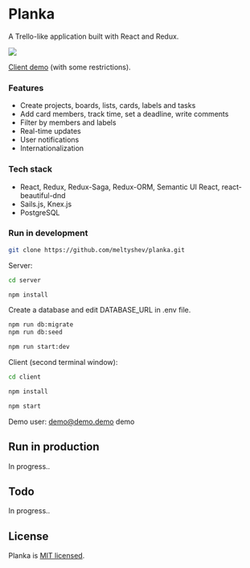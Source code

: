 # Planka

A Trello-like application built with React and Redux.

![](https://github.com/meltyshev/planka/blob/master/demo.gif?raw=true)

[Client demo](https://meltyshev.github.io/planka) (with some restrictions).

### Features

- Create projects, boards, lists, cards, labels and tasks
- Add card members, track time, set a deadline, write comments
- Filter by members and labels
- Real-time updates
- User notifications
- Internationalization

### Tech stack

- React, Redux, Redux-Saga, Redux-ORM, Semantic UI React, react-beautiful-dnd
- Sails.js, Knex.js
- PostgreSQL

### Run in development

```bash
git clone https://github.com/meltyshev/planka.git
```

Server:

```bash
cd server

npm install
```

Create a database and edit DATABASE_URL in .env file.

```bash
npm run db:migrate
npm run db:seed

npm run start:dev
```

Client (second terminal window):

```bash
cd client

npm install

npm start
```

Demo user: demo@demo.demo demo

## Run in production

In progress..

## Todo

In progress..

## License

Planka is [MIT licensed](./LICENSE).
